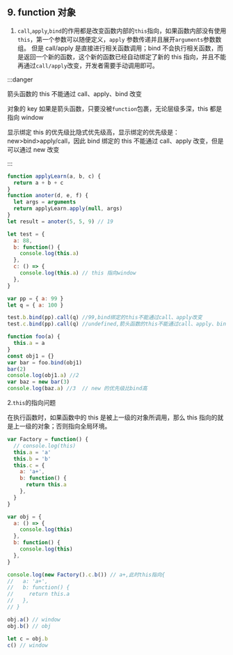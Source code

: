 ## 9. function 对象

1. `call`,`apply`,`bind`的作用都是改变函数内部的`this`指向，如果函数内部没有使用`this`，第一个参数可以随便定义，`apply` 参数传递并且展开`arguments`参数数组。
   但是 call/apply 是直接进行相关函数调用；bind 不会执行相关函数，而是返回一个新的函数，这个新的函数已经自动绑定了新的 this 指向，并且不能再通过`call/apply`改变，开发者需要手动调用即可。

:::danger

箭头函数的 this 不能通过 call、apply、bind 改变

对象的 key 如果是箭头函数，只要没被`function`包裹，无论层级多深，this 都是指向 window

显示绑定 this 的优先级比隐式优先级高，显示绑定的优先级是：new>bind>apply/call，因此 bind 绑定的 this 不能通过 call、apply 改变，但是可以通过 new 改变

:::

```js
function applyLearn(a, b, c) {
  return a + b + c
}
function anoter(d, e, f) {
  let args = arguments
  return applyLearn.apply(null, args)
}
let result = anoter(5, 5, 9) // 19

let test = {
  a: 88,
  b: function() {
    console.log(this.a)
  },
  c: () => {
    console.log(this.a) // this 指向window
  },
}

var pp = { a: 99 }
let q = { a: 100 }

test.b.bind(pp).call(q) //99,bind绑定的this不能通过call、apply改变
test.c.bind(pp).call(q) //undefined,箭头函数的this不能通过call、apply、bind改变

function foo(a) {
  this.a = a
}
const obj1 = {}
var bar = foo.bind(obj1)
bar(2)
console.log(obj1.a) //2
var baz = new bar(3)
console.log(baz.a) //3  // new 的优先级比bind高
```

2.`this`的指向问题

在执行函数时，如果函数中的 this 是被上一级的对象所调用，那么 this 指向的就是上一级的对象；否则指向全局环境。

```js
var Factory = function() {
  // console.log(this)
  this.a = 'a'
  this.b = 'b'
  this.c = {
    a: 'a+',
    b: function() {
      return this.a
    },
  }
}

var obj = {
  a: () => {
    console.log(this)
  },
  b: function() {
    console.log(this)
  },
}

console.log(new Factory().c.b()) // a+,此时this指向{
//   a: 'a+',
//   b: function() {
//     return this.a
//   },
// }

obj.a() // window
obj.b() // obj

let c = obj.b
c() // window
```
